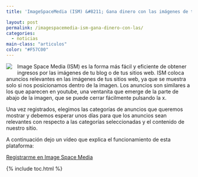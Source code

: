 ```yaml
---
title: 'ImageSpaceMedia (ISM) &#8211; Gana dinero con las imágenes de tu web'

layout: post
permalink: /imagespacemedia-ism-gana-dinero-con-las/
categories:
  - noticias
main-class: "articulos"
color: "#F57C00"
---
```

<div class="separator" style="clear: both; text-align: center;">
<a href="http://pubstop.imagespacemedia.com/users/edit/0001909308895492" imageanchor="1" style="clear:left; float:left;margin-right:1em; margin-bottom:1em"><img border="0" src="https://2.bp.blogspot.com/-V0Bw-51hcj4/TrEQv4WjhHI/AAAAAAAABeI/IjjxG-bq0P8/s300/Screenshot-Image%2BSpace%2BMedia%2B%25E2%2580%2594%2BAdvertiser%2B-%2BGoogle%2BChrome.png" /></a>
</div>

Image Space Media (ISM) es la forma más fácil y eficiente de obtener ingresos por las imágenes de tu blog o de tus sitios web. ISM coloca anuncios relevantes en las imágenes de tus sitios web, ya que se muestra solo si nos posicionamos dentro de la imagen. Los anuncios son similares a los que aparecen en youtube, una ventanita que emerge de la parte de abajo de la imagen, que se puede cerrar fácilmente pulsando la x.

Una vez registrados, elegimos las categorías de anuncios que queremos mostrar y debemos esperar unos días para que los anuncios sean relevantes con respecto a las categorías seleccionadas y el contenido de nuestro sítio.

A continuación dejo un vídeo que explica el funcionamiento de esta plataforma:


<!--ad-->
<p style="text-align:center">
</p>
<p class="alert">
<a href="http://pubstop.imagespacemedia.com/users/edit/0001909308895492">Registrarme en Image Space Media</a>
</p>                    



{% include toc.html %}
